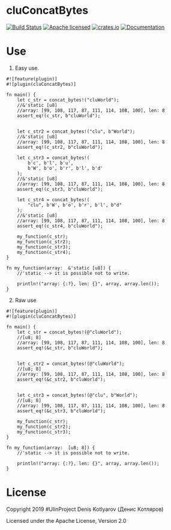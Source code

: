 # cluConcatBytes
[![Build Status](https://travis-ci.org/clucompany/cluConcatBytes.svg?branch=master)](https://travis-ci.org/clucompany/cluConcatBytes)
[![Apache licensed](https://img.shields.io/badge/license-Apache%202.0-blue.svg)](./LICENSE)
[![crates.io](http://meritbadge.herokuapp.com/cluConcatBytes)](https://crates.io/crates/cluConcatBytes)
[![Documentation](https://docs.rs/cluConcatBytes/badge.svg)](https://docs.rs/cluConcatBytes)

# Use

1. Easy use.

```
#![feature(plugin)]
#![plugin(cluConcatBytes)]

fn main() {
	let c_str = concat_bytes!("cluWorld");
	//&'static [u8]
	//array: [99, 108, 117, 87, 111, 114, 108, 100], len: 8
	assert_eq!(c_str, b"cluWorld");
	
	
	let c_str2 = concat_bytes!("clu", b"World");
	//&'static [u8]
	//array: [99, 108, 117, 87, 111, 114, 108, 100], len: 8
	assert_eq!(c_str2, b"cluWorld");
	
	let c_str3 = concat_bytes!(
		b'c', b'l', b'u',
		b'W', b'o', b'r', b'l', b'd'
	);
	//&'static [u8]
	//array: [99, 108, 117, 87, 111, 114, 108, 100], len: 8
	assert_eq!(c_str3, b"cluWorld");
	
	let c_str4 = concat_bytes!(
		"clu", b'W', b'o', b'r', b'l', b"d"
	);
	//&'static [u8]
	//array: [99, 108, 117, 87, 111, 114, 108, 100], len: 8
	assert_eq!(c_str4, b"cluWorld");
	
	my_function(c_str);
	my_function(c_str2);
	my_function(c_str3);
	my_function(c_str4);
}

fn my_function(array:  &'static [u8]) {
	//'static --> it is possible not to write.
	
	println!("array: {:?}, len: {}", array, array.len());
}
```

2. Raw use

```
#![feature(plugin)]
#![plugin(cluConcatBytes)]

fn main() {
	let c_str = concat_bytes!(@"cluWorld");
	//[u8; 8]
	//array: [99, 108, 117, 87, 111, 114, 108, 100], len: 8
	assert_eq!(&c_str, b"cluWorld");
	
	
	let c_str2 = concat_bytes!(@"cluWorld");
	//[u8; 8]
	//array: [99, 108, 117, 87, 111, 114, 108, 100], len: 8
	assert_eq!(&c_str2, b"cluWorld");
	
	
	let c_str3 = concat_bytes!(@"clu", b"World");
	//[u8; 8]
	//array: [99, 108, 117, 87, 111, 114, 108, 100], len: 8
	assert_eq!(&c_str3, b"cluWorld");
	
	my_function(c_str);
	my_function(c_str2);
	my_function(c_str3);
}

fn my_function(array:  [u8; 8]) {
	//'static --> it is possible not to write.
	
	println!("array: {:?}, len: {}", array, array.len());
}
```

# License

Copyright 2019 #UlinProject Denis Kotlyarov (Денис Котляров)

Licensed under the Apache License, Version 2.0